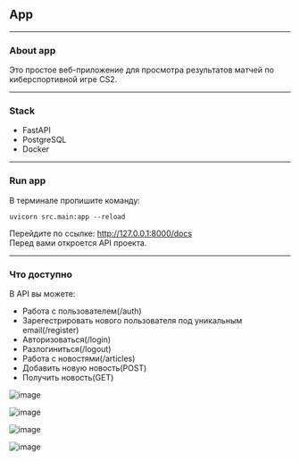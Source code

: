 ## App

---

### About app
Это простое веб-приложение для просмотра результатов матчей по киберспортивной игре CS2.

---

### Stack
- FastAPI
- PostgreSQL
- Docker

---

### Run app
В терминале пропишите команду: 
```no-highlight
uvicorn src.main:app --reload  
```

Перейдите по ссылке: http://127.0.0.1:8000/docs  
Перед вами откроется API проекта.  

---

### Что доступно
В API вы можете:  

- Работа с пользователем(/auth)
 - Зарегестрировать нового пользователя под уникальным email(/register)
 - Авторизоваться(/login)
 - Разлогиниться(/logout)
- Работа с новостями(/articles)
 - Добавить новую новость(POST)
 - Получить новость(GET)

![image](https://github.com/BurntOutBlunt/Web/assets/109072330/82158353-4156-422c-8d48-dd14e04f84b9)  

![image](https://github.com/BurntOutBlunt/Web/assets/109072330/eb0ce0bc-1712-4743-aea3-f77d59c5f609)  

![image](https://github.com/BurntOutBlunt/Web/assets/109072330/10483785-19f3-4290-bab7-d432245678cf)  

![image](https://github.com/BurntOutBlunt/Web/assets/109072330/aa4002b2-f0d8-40b6-a85b-87ea641c4892)
